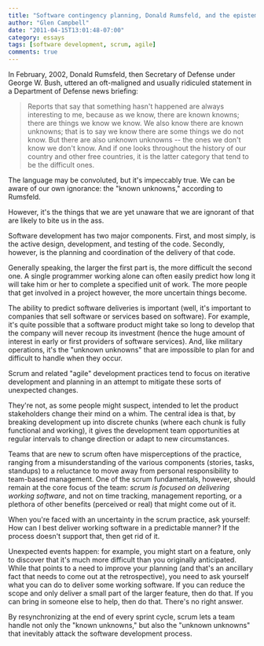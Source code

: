 ```yaml
---
title: "Software contingency planning, Donald Rumsfeld, and the epistemology of ignorance"
author: "Glen Campbell"
date: "2011-04-15T13:01:48-07:00"
category: essays
tags: [software development, scrum, agile]
comments: true
---
```

In February, 2002, Donald Rumsfeld, then Secretary of Defense under George W. Bush, uttered an oft-maligned and usually ridiculed statement in a Department of Defense news briefing:

> Reports that say that something hasn't happened are always interesting to me, because as we know, there are known knowns; there are things we know we know. We also know there are known unknowns; that is to say we know there are some things we do not know. But there are also unknown unknowns -- the ones we don't know we don't know. And if one looks throughout the history of our country and other free countries, it is the latter category that tend to be the difficult ones.

The language may be convoluted, but it's impeccably true. We can be aware of our own ignorance: the "known unknowns," according to Rumsfeld.

However, it's the things that we are yet unaware that we are ignorant of that are likely to bite us in the ass.

Software development has two major components. First, and most simply, is the active design, development, and testing of the code. Secondly, however, is the planning and coordination of the delivery of that code.

Generally speaking, the larger the first part is, the more difficult the second one. A single programmer working alone can often easily predict how long it will take him or her to complete a specified unit of work. The more people that get involved in a project however, the more uncertain things become.

The ability to predict software deliveries is important (well, it's important to companies that sell software or services based on software). For example, it's quite possible that a software product might take so long to develop that the company will never recoup its investment (hence the huge amount of interest in early or first providers of software services). And, like military operations, it's the "unknown unknowns" that are impossible to plan for and difficult to handle when they occur.

Scrum and related "agile" development practices tend to focus on iterative development and planning in an attempt to mitigate these sorts of unexpected changes.

They're not, as some people might suspect, intended to let the product stakeholders change their mind on a whim. The central idea is that, by breaking development up into discrete chunks (where each chunk is fully functional and working), it gives the development team opportunities at regular intervals to change direction or adapt to new circumstances.

Teams that are new to scrum often have misperceptions of the practice, ranging from a misunderstanding of the various components (stories, tasks, standups) to a reluctance to move away from personal responsibility to team-based management. One of the scrum fundamentals, however, should remain at the core focus of the team: _scrum is focused on delivering working software_, and not on time tracking, management reporting, or a plethora of other benefits (perceived or real) that might come out of it.

When you're faced with an uncertainty in the scrum practice, ask yourself: How can I best deliver working software in a predictable manner? If the process doesn't support that, then get rid of it.

Unexpected events happen: for example, you might start on a feature, only to discover that it's much more difficult than you originally anticipated. While that points to a need to improve your planning (and that's an ancillary fact that needs to come out at the retrospective), you need to ask yourself what you can do to deliver some working software. If you can reduce the scope and only deliver a small part of the larger feature, then do that. If you can bring in someone else to help, then do that. There's no right answer.

By resynchronizing at the end of every sprint cycle, scrum lets a team handle not only the "known unknowns," but also the "unknown unknowns" that inevitably attack the software development process.

